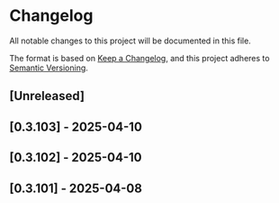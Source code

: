 # Changelog

All notable changes to this project will be documented in this file.

The format is based on [Keep a Changelog](https://keepachangelog.com/en/1.1.0/),
and this project adheres to [Semantic Versioning](https://semver.org/spec/v2.0.0.html).

## [Unreleased]

## [0.3.103] - 2025-04-10

## [0.3.102] - 2025-04-10

## [0.3.101] - 2025-04-08
